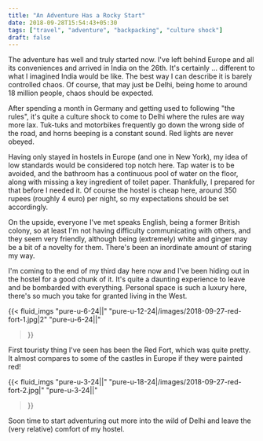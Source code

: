 ```yaml
---
title: "An Adventure Has a Rocky Start"
date: 2018-09-28T15:54:43+05:30
tags: ["travel", "adventure", "backpacking", "culture shock"]
draft: false
---
```


The adventure has well and truly started now. I've left behind Europe and all its conveniences and arrived in India on the 26th. It's certainly ... different to what I imagined India would be like. The best way I can describe it is barely controlled chaos. Of course, that may just be Delhi, being home to around 18 million people, chaos should be expected.

After spending a month in Germany and getting used to following "the rules", it's quite a culture shock to come to Delhi where the rules are way more lax. Tuk-tuks and motorbikes frequently go down the wrong side of the road, and horns beeping is a constant sound. Red lights are never obeyed.

Having only stayed in hostels in Europe (and one in New York), my idea of low standards would be considered top notch here. Tap water is to be avoided, and the bathroom has a continuous pool of water on the floor, along with missing a key ingredient of toilet paper. Thankfully, I prepared for that before I needed it. Of course the hostel is cheap here, around 350 rupees (roughly 4 euro) per night, so my expectations should be set accordingly.

On the upside, everyone I've met speaks English, being a former British colony, so at least I'm not having difficulty communicating with others, and they seem very friendly, although being (extremely) white and ginger may be a bit of a novelty for them. There's been an inordinate amount of staring my way.

I'm coming to the end of my third day here now and I've been hiding out in the hostel for a good chunk of it. It's quite a daunting experience to leave and be bombarded with everything. Personal space is such a luxury here, there's so much you take for granted living in the West.

{{< fluid_imgs
	"pure-u-6-24||"
	"pure-u-12-24|/images/2018-09-27-red-fort-1.jpg|2"
	"pure-u-6-24||"
>}}

First touristy thing I've seen has been the Red Fort, which was quite pretty. It almost compares to some of the castles in Europe if they were painted red!

{{< fluid_imgs
	"pure-u-3-24||"
	"pure-u-18-24|/images/2018-09-27-red-fort-2.jpg|"
	"pure-u-3-24||"
>}}

Soon time to start adventuring out more into the wild of Delhi and leave the (very relative) comfort of my hostel.